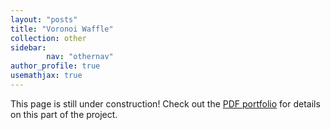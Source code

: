 ```yaml
---
layout: "posts"
title: "Voronoi Waffle"
collection: other
sidebar:
        nav: "othernav"
author_profile: true
usemathjax: true
---
```


This page is still under construction! Check out the [PDF portfolio](/portfolio.pdf/) for details on this part of the project. 